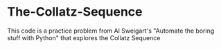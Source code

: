 # The-Collatz-Sequence
This code is a practice problem from Al Sweigart's "Automate the boring stuff with Python" that explores the Collatz Sequence
